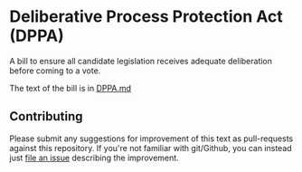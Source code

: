 # Deliberative Process Protection Act (DPPA)
A bill to ensure all candidate legislation receives adequate deliberation before coming to a vote.

The text of the bill is in [DPPA.md](./DPPA.md)

## Contributing
Please submit any suggestions for improvement of this text as pull-requests against this repository.  If you're not familiar with git/Github, you can instead just [file an issue](https://github.com/ba66e77/DPPA/issues) describing the improvement.
